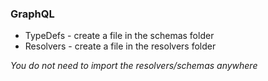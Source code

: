 ### GraphQL

- TypeDefs - create a file in the schemas folder
- Resolvers - create a file in the resolvers folder

*You do not need to import the resolvers/schemas anywhere*